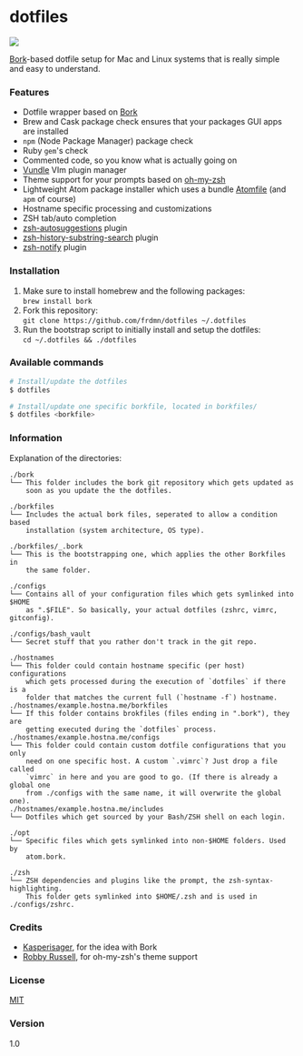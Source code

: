 dotfiles
========

![](http://up.frd.mn/lTR9b.png)

[Bork](https://github.com/mattly/bork)-based dotfile setup for Mac and Linux systems that is really simple and easy to understand.

### Features

* Dotfile wrapper based on [Bork](https://github.com/mattly/bork)
* Brew and Cask package check ensures that your packages GUI apps are installed
* `npm` (Node Package Manager) package check
* Ruby `gem`'s check
* Commented code, so you know what is actually going on
* [Vundle](https://github.com/gmarik/Vundle.vim) VIm plugin manager
* Theme support for your prompts based on [oh-my-zsh](https://github.com/robbyrussell/oh-my-zsh/)
* Lightweight Atom package installer which uses a bundle [Atomfile](opt/Atomfile) (and `apm` of course)
* Hostname specific processing and customizations
* ZSH tab/auto completion
* [zsh-autosuggestions](https://github.com/tarruda/zsh-autosuggestions) plugin
* [zsh-history-substring-search](https://github.com/zsh-users/zsh-history-substring-search) plugin
* [zsh-notify](https://github.com/marzocchi/zsh-notify) plugin

### Installation

1. Make sure to install homebrew and the following packages:  
  `brew install bork`
1. Fork this repository:  
  `git clone https://github.com/frdmn/dotfiles ~/.dotfiles`
1. Run the bootstrap script to initially install and setup the dotfiles:  
  `cd ~/.dotfiles && ./dotfiles`

### Available commands

```sh
# Install/update the dotfiles
$ dotfiles

# Install/update one specific borkfile, located in borkfiles/
$ dotfiles <borkfile>
```

### Information

Explanation of the directories:

```
./bork
└── This folder includes the bork git repository which gets updated as
    soon as you update the the dotfiles.

./borkfiles
└── Includes the actual bork files, seperated to allow a condition based
    installation (system architecture, OS type).

./borkfiles/_.bork
└── This is the bootstrapping one, which applies the other Borkfiles in
    the same folder.

./configs
└── Contains all of your configuration files which gets symlinked into $HOME
    as ".$FILE". So basically, your actual dotfiles (zshrc, vimrc, gitconfig).

./configs/bash_vault
└── Secret stuff that you rather don't track in the git repo.

./hostnames
└── This folder could contain hostname specific (per host) configurations
    which gets processed during the execution of `dotfiles` if there is a
    folder that matches the current full (`hostname -f`) hostname.
./hostnames/example.hostna.me/borkfiles
└── If this folder contains brokfiles (files ending in ".bork"), they are
    getting executed during the `dotfiles` process.
./hostnames/example.hostna.me/configs
└── This folder could contain custom dotfile configurations that you only
    need on one specific host. A custom `.vimrc`? Just drop a file called
    `vimrc` in here and you are good to go. (If there is already a global one
    from ./configs with the same name, it will overwrite the global one).
./hostnames/example.hostna.me/includes
└── Dotfiles which get sourced by your Bash/ZSH shell on each login.

./opt
└── Specific files which gets symlinked into non-$HOME folders. Used by
    atom.bork.

./zsh
└── ZSH dependencies and plugins like the prompt, the zsh-syntax-highlighting.
    This folder gets symlinked into $HOME/.zsh and is used in ./configs/zshrc.
```

### Credits

* [Kasperisager](https://github.com/kasperisager), for the idea with Bork
* [Robby Russell](https://github.com/robbyrussell), for oh-my-zsh's theme support

### License

[MIT](LICENSE)

### Version

1.0
